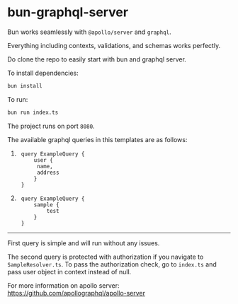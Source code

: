 # bun-graphql-server

Bun works seamlessly with `@apollo/server` and `graphql`.  

Everything including contexts, validations, and schemas works perfectly. 

Do clone the repo to easily start with bun and graphql server.

To install dependencies:

```bash
bun install
```

To run:

```bash
bun run index.ts
```

The project runs on port `8080`.

The available graphql queries in this templates are as follows: 

1. ```
    query ExampleQuery {
        user {
         name,
         address
        }
    }

    ```

2. ```
    query ExampleQuery {
        sample {
            test
        }
    }

    ```


-------

First query is simple and will run without any issues.

The second query is protected with authorization if you navigate to `SampleResolver.ts`. To pass the authorization check, go to `index.ts` and pass user object in context instead of null.


For more information on apollo server: 
https://github.com/apollographql/apollo-server

